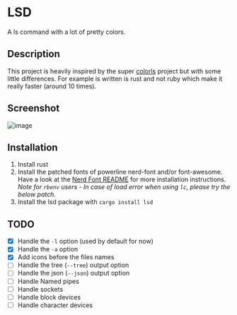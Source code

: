 # LSD

A ls command with a lot of pretty colors.

## Description

This project is heavily inspired by the super [colorls](https://github.com/athityakumar/colorls)
project but with some little differences. For example is written is rust and not ruby
which make it really faster (around 10 times).

## Screenshot

![image](https://raw.githubusercontent.com/Peltoche/lsd/assets/screen_lsd.png)

## Installation

1. Install rust
2. Install the patched fonts of powerline nerd-font and/or font-awesome. Have a look at the [Nerd Font README](https://github.com/ryanoasis/nerd-fonts/blob/master/readme.md) for more installation instructions.
       *Note for `rbenv` users - In case of load error when using `lc`, please try the below patch.*
3. Install the lsd package with `cargo install lsd`

## TODO

- [x] Handle the `-l` option (used by default for now)
- [x] Handle the `-a` option
- [x] Add icons before the files names
- [ ] Handle the tree (`--tree`) output option
- [ ] Handle the json (`--json`) output option
- [ ] Handle Named pipes
- [ ] Handle sockets
- [ ] Handle block devices
- [ ] Handle character devices
